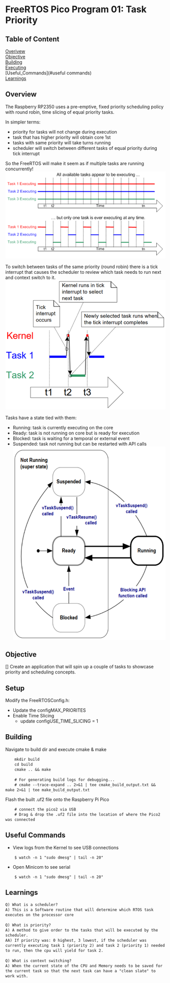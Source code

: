 # FreeRTOS Pico Program 01: Task Priority 

## Table of Content
[Overivew](#overview)<br>
[Objective](#objective)<br>
[Building](#building)<br>
[Executing](#executing)<br>
[Useful_Commands](#useful commands)<br>
[Learnings](#learnings)<br>

## Overview
The Raspberry RP2350 uses a pre-emptive, fixed priority scheduling policy with round robin, time slicing of equal priority tasks. 

In simpler terms:
- priority for tasks will not change during execution
- task that has higher priority will obtain core 1st
- tasks with same priority will take turns running
- scheduler will switch between different tasks of equal priority during tick interrupt

So the FreeRTOS will make it seem as if multiple tasks are running concurrently!
![Scheduler performing multitasking](images/context_switching.png)

To switch between tasks of the same priority (round robin) there is a tick interrupt that causes the scheduler to review which task needs to run next and context switch to it.
![Tick Interrupt](images/tick_interrupt.png)

Tasks have a state tied with them:
- Running: task is currently executing on the core
- Ready: task is not running on core but is ready for execution
- Blocked: task is waiting for a temporal or external event
- Suspended: task not running but can be restarted with API calls
![State Transitions](images/state_transition.png)
 
## Objective
[] Create an application that will spin up a couple of tasks to showcase priority and scheduling concepts.

## Setup
Modify the FreeRTOSConfig.h:
- Update the configMAX_PRIORITES
- Enable Time Slicing
    - update configUSE_TIME_SLICING = 1

## Building

Navigate to build dir and execute cmake & make
```
	mkdir build
	cd build
	cmake .. && make
	
	# For generating build logs for debugging...
	# cmake --trace-expand .. 2>&1 | tee cmake_build_output.txt && make 2>&1 | tee make_build_output.txt
```

Flash the built .uf2 file onto the Raspberry Pi Pico
```
	# connect the pico2 via USB
	# Drag & drop the .uf2 file into the location of where the Pico2 was connected
```

## Useful Commands 
- View logs from the Kernel to see USB connections
```
	$ watch -n 1 "sudo dmesg" | tail -n 20"
```
- Open Minicom to see serial 
```
	$ watch -n 1 "sudo dmesg" | tail -n 20"
```

## Learnings
```
Q) What is a scheduler?
A) This is a Software routine that will determine which RTOS task executes on the processor core

Q) What is priority?
A) A method to give order to the tasks that will be executed by the scheduler.
AA) If priority was: 0 highest, 3 lowest, if the scheduler was currently executing task 1 (priority 2) and task 2 (priority 1) needed to run, then the cpu will yield for task 2.

Q) What is context switching?
A) When the current state of the CPU and Memory needs to be saved for the current task so that the next task can have a "clean slate" to work with.  
```

